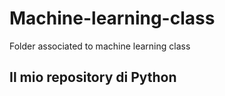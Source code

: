 # Machine-learning-class
Folder associated to machine learning class

## Il mio repository di Python
